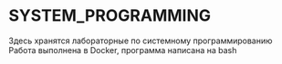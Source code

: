# SYSTEM_PROGRAMMING
Здесь хранятся лабораторные по системному программированию
Работа выполнена в Docker, программа написана на bash
